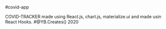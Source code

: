 #covid-app

COVID-TRACKER made using React.js, chart.js, materialize.ui and made usin React Hooks.
#@YB.Creates() 2020
